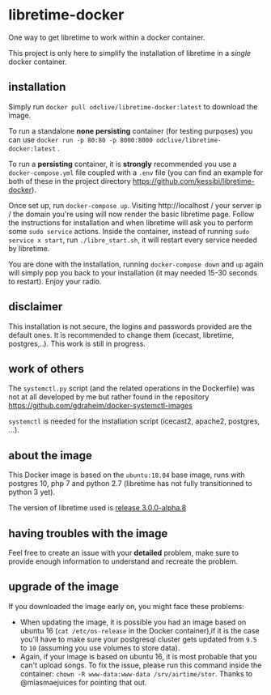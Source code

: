 # libretime-docker

One way to get libretime to work within a docker container.

This project is only here to simplify the installation of libretime in a
*single* docker container.

## installation

Simply run `docker pull odclive/libretime-docker:latest` to download the image.

To run a standalone __none persisting__ container (for testing purposes) you can 
use `docker run -p 80:80 -p 8000:8000 odclive/libretime-docker:latest` .

To run a __persisting__ container, it is __strongly__ recommended you use a
`docker-compose.yml` file coupled with a `.env` file (you can find an example
for both of these in the project directory https://github.com/kessibi/libretime-docker).

Once set up, run `docker-compose up`. Visiting http://localhost / your server ip
/ the domain you're using will now render the basic libretime page. Follow the
instructions for installation and when libretime will ask you to perform some
`sudo service` actions. Inside the container, instead of running
`sudo service x start`, run `./libre_start.sh`, it
will restart every service needed by libretime.

You are done with the installation, running `docker-compose down` and `up` again
will simply pop you back to your installation (it may needed 15-30 seconds to
restart). Enjoy your radio.

## disclaimer

This installation is not secure, the logins and passwords provided are the
default ones. It is recommended to change them (icecast, libretime, postgres,..).
This work is still in progress.

## work of others

The `systemctl.py` script (and the related operations in the Dockerfile) was not
at all developed by me but rather found in the repository
https://github.com/gdraheim/docker-systemctl-images

`systemctl` is needed for the installation script (icecast2, apache2, postgres,
...).

## about the image

This Docker image is based on the `ubuntu:18.04` base image, runs with postgres
10, php 7 and python 2.7 (libretime has not fully transitionned to python 3
yet).

The version of libretime used is [release 3.0.0-alpha.8](https://github.com/LibreTime/libretime/releases/tag/3.0.0-alpha.8)

## having troubles with the image

Feel free to create an issue with your __detailed__ problem, make sure to
provide enough information to understand and recreate the problem.

## upgrade of the image

If you downloaded the image early on, you might face these problems:

  - When updating the image, it is possible you had an image based on ubuntu 16
  (`cat /etc/os-release` in the Docker container),if it is the case you'll have
  to make sure your postgresql cluster gets updated from `9.5` to `10` (assuming
  you use volumes to store data).
  - Again, if your image is based on ubuntu 16, it is most probable that you
  can't upload songs. To fix the issue, please run this command inside the
  container: `chown -R www-data:www-data /srv/airtime/stor`.
  Thanks to @miasmaejuices for pointing that out.
